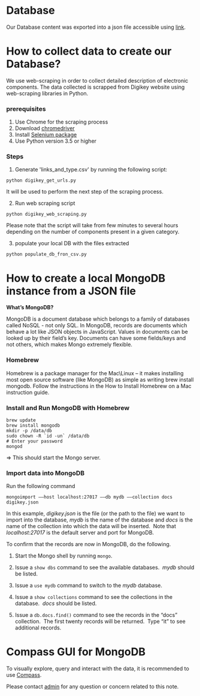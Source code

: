 # Database

Our Database content was exported into a json file accessible using [link](https://umich.box.com/s/gmybk8xu1htec9w3z4vse86vtotws22r).



# How to collect data to create our Database?
We use web-scraping in order to collect detailed description of electronic components.
The data collected is scrapped from Digikey website using web-scraping libraries in Python.

### prerequisites
1. Use Chrome for the scraping process
2. Download [chromedriver](https://chromedriver.chromium.org/downloads)
3. Install [Selenium package](https://selenium-python.readthedocs.io/installation.html)
4. Use Python version 3.5 or higher

### Steps

1. Generate 'links_and_type.csv' by running the following script:
```
python digikey_get_urls.py
```

It will be used to perform the next step of the scraping process.

2. Run web scraping script

```
python digikey_web_scraping.py
```
Please note that the script will take from few minutes to several hours depending on the number of components present in a given category.

3. populate your local DB with the files extracted

```
python populate_db_fron_csv.py
```

# How to create a local MongoDB instance from a JSON file
**What’s MongoDB?**

MongoDB is a document database which belongs to a family of databases called NoSQL - not only SQL. In MongoDB, records are documents which behave a lot like JSON objects in JavaScript. Values in documents can be looked up by their field’s key. Documents can have some fields/keys and not others, which makes Mongo extremely flexible.


### Homebrew

Homebrew is a package manager for the Mac\Linux – it makes installing most open source software (like MongoDB) as simple as writing brew install mongodb.
Follow the instructions in the How to Install Homebrew on a Mac instruction guide.


### Install and Run MongoDB with Homebrew
```
brew update
brew install mongodb
mkdir -p /data/db
sudo chown -R `id -un` /data/db
# Enter your password
mongod
```

=> This should start the Mongo server.

### Import data into MongoDB

Run the following command
```
mongoimport ––host localhost:27017 ––db mydb ––collection docs digikey.json
```

In this example, *digikey.json* is the file (or the path to the file) we want to import into the database, *mydb* is the name of the database and *docs* is the name of the collection into which the data will be inserted.  
Note that *localhost:27017* is the default server and port for MongoDB.


To confirm that the records are now in MongoDB, do the following.

1. Start the Mongo shell by running `mongo`.

2. Issue a `show dbs` command to see the available databases.  *mydb* should be listed.

3. Issue a `use mydb` command to switch to the *mydb* database.

4. Issue a `show collections` command to see the collections in the database.  *docs* should be listed.

5. Issue a `db.docs.find()` command to see the records in the “docs” collection.  The first twenty records will be returned.  Type “it” to see additional records.

# Compass GUI for MongoDB

To visually explore, query and interact with the data, it is recommended to use [Compass](https://www.mongodb.com/download-center/compass).

Please contact [admin](zinebbe@umich.edu) for any question or concern related to this note.
